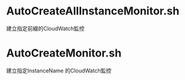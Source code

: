 # AutoCreateAllInstanceMonitor.sh 
建立指定前綴的CloudWatch監控
# AutoCreateMonitor.sh
建立指定InstanceName 的CloudWatch監控
